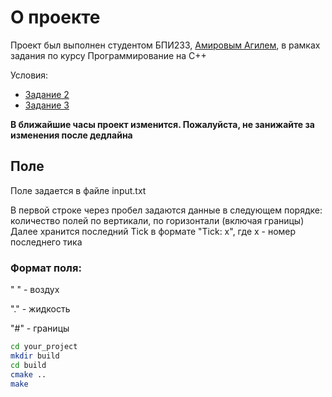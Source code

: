 # О проекте

Проект был выполнен студентом БПИ233, [Амировым Агилем](https://t.me/amirovagil), в рамках задания по курсу Программирование на C++

Условия:
- [Задание 2](./task/fluid-2.pdf)
- [Задание 3](./task/fluid-3.pdf)

**В ближайшие часы проект изменится. Пожалуйста, не занижайте за изменения после дедлайна**


## Поле
Поле задается в файле input.txt

В первой строке через пробел задаются данные в следующем порядке: количество полей по вертикали, по горизонтали (включая границы)
Далее хранится последний Tick в формате "Tick: x", где x - номер последнего тика 

### Формат поля: 
" " - воздух

"." - жидкость

"#" - границы


```bash
cd your_project
mkdir build
cd build
cmake ..
make
```